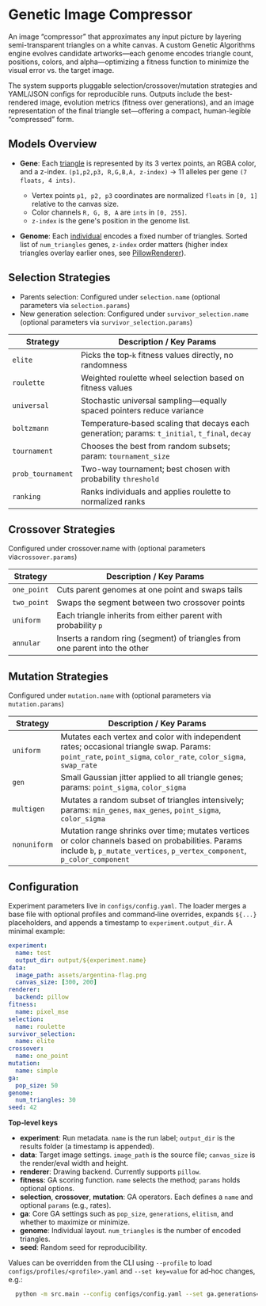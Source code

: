 # Genetic Image Compressor
An image “compressor” that approximates any input picture by layering semi-transparent triangles on a white canvas. 
A custom Genetic Algorithms engine evolves candidate artworks—each genome encodes triangle count, positions, colors, and alpha—optimizing a fitness function to minimize the visual error vs. the target image. 

The system supports pluggable selection/crossover/mutation strategies and YAML/JSON configs for reproducible runs. Outputs include the best-rendered image, evolution metrics (fitness over generations), 
and an image representation of the final triangle set—offering a compact, human-legible “compressed” form.

## Models Overview
- **Gene**: Each [triangle](./src/models/triangle.py) is represented by its 3 vertex points, an RGBA color, and a z-index. `(p1,p2,p3, R,G,B,A, z-index)` -> 11 alleles per gene `(7 floats, 4 ints)`.
    - Vertex points `p1, p2, p3` coordinates are normalized `floats` in `[0, 1]` relative to the canvas size.
    - Color channels `R, G, B, A` are `ints` in `[0, 255]`.
    - `z-index` is the gene's position in the genome list.


- **Genome**: Each [individual](./src/models/individual.py) encodes a fixed number of triangles. Sorted list of `num_triangles` genes, `z-index` order matters (higher index triangles overlay earlier ones, see [PillowRenderer](./src/engine/PillowRenderer.py)).

## Selection Strategies

- Parents selection: Configured under `selection.name` (optional parameters via `selection.params`)
- New generation selection: Configured under `survivor_selection.name` (optional parameters via `survivor_selection.params`)

| Strategy          | Description / Key Params                                                                     |
| ----------------- |----------------------------------------------------------------------------------------------|
| `elite`           | Picks the top‑`k` fitness values directly, no randomness                                     |
| `roulette`        | Weighted roulette wheel selection based on fitness values                                    |
| `universal`       | Stochastic universal sampling—equally spaced pointers reduce variance                        |
| `boltzmann`       | Temperature‑based scaling that decays each generation; params: `t_initial`, `t_final`, `decay` |
| `tournament`      | Chooses the best from random subsets; param: `tournament_size`                               |
| `prob_tournament` | Two-way tournament; best chosen with probability `threshold`                                 |
| `ranking`         | Ranks individuals and applies roulette to normalized ranks                                   |

## Crossover Strategies

Configured under crossover.name with (optional parameters via`crossover.params`)

| Strategy    | Description / Key Params                                                                      |
| ----------- |-----------------------------------------------------------------------------------------------|
| `one_point` | Cuts parent genomes at one point and swaps tails                                              |
| `two_point` | Swaps the segment between two crossover points                                                |
| `uniform`   | Each triangle inherits from either parent with probability `p`                                |
| `annular`   | Inserts a random ring (segment) of triangles from one parent into the other                   |


## Mutation Strategies

Configured under `mutation.name` with (optional parameters via `mutation.params`)

| Strategy     | Description / Key Params                                                                                                                                                                                       |
| ------------ |----------------------------------------------------------------------------------------------------------------------------------------------------------------------------------------------------------------|
| `uniform`    | Mutates each vertex and color with independent rates; occasional triangle swap. Params: `point_rate`, `point_sigma`, `color_rate`, `color_sigma`, `swap_rate`                                                  |
| `gen`        | Small Gaussian jitter applied to all triangle genes; params: `point_sigma`, `color_sigma`                                                                                                                      |
| `multigen`   | Mutates a random subset of triangles intensively; params: `min_genes`, `max_genes`, `point_sigma`, `color_sigma`                                                                                               |
| `nonuniform` | Mutation range shrinks over time; mutates vertices or color channels based on probabilities. Params include `b`, `p_mutate_vertices`, `p_vertex_component`, `p_color_component`                                |


## Configuration

Experiment parameters live in `configs/config.yaml`. The loader merges a base file with optional profiles and command‑line
overrides, expands `${...}` placeholders, and appends a timestamp to `experiment.output_dir`. A minimal example:

```yaml
experiment:
  name: test
  output_dir: output/${experiment.name}
data:
  image_path: assets/argentina-flag.png
  canvas_size: [300, 200]
renderer:
  backend: pillow
fitness:
  name: pixel_mse
selection:
  name: roulette
survivor_selection:
  name: elite
crossover:
  name: one_point
mutation:
  name: simple
ga:
  pop_size: 50
genome:
  num_triangles: 30
seed: 42
```

**Top‑level keys**

- **experiment**: Run metadata. `name` is the run label; `output_dir` is the results folder (a timestamp is appended).
- **data**: Target image settings. `image_path` is the source file; `canvas_size` is the render/eval width and height.
- **renderer**: Drawing backend. Currently supports `pillow`.
- **fitness**: GA scoring function. `name` selects the method; `params` holds optional options.
- **selection**, **crossover**, **mutation**: GA operators. Each defines a `name` and optional `params` (e.g., rates).
- **ga**: Core GA settings such as `pop_size`, `generations`, `elitism`, and whether to maximize or minimize.
- **genome**: Individual layout. `num_triangles` is the number of encoded triangles.
- **seed**: Random seed for reproducibility.

Values can be overridden from the CLI using `--profile` to load `configs/profiles/<profile>.yaml` and `--set key=value` for
ad‑hoc changes, e.g.:

```bash
  python -m src.main --config configs/config.yaml --set ga.generations=10
```

